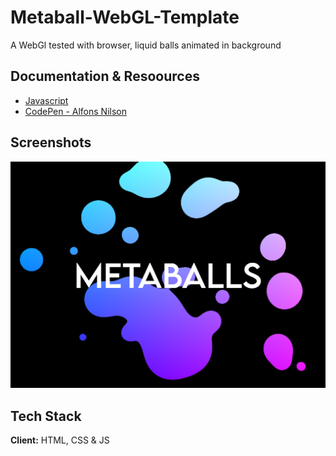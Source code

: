 # Metaball-WebGL-Template
A WebGl tested with browser, liquid balls animated in background

## Documentation & Resoources

* [Javascript](https://developer.mozilla.org/fr/docs/Web/JavaScript)
* [CodePen - Alfons Nilson]([https://developer.mozilla.org/fr/docs/Web/JavaScript](https://codepen.io/TC5550/pen/WNNWoaO))

## Screenshots

![App Screenshot](https://github.com/jkm243/Metaball-WebGL-Template/blob/40f2d67be47d172e511328bf7615caf0d9dbc891/image.png)

## Tech Stack

**Client:** HTML, CSS & JS
